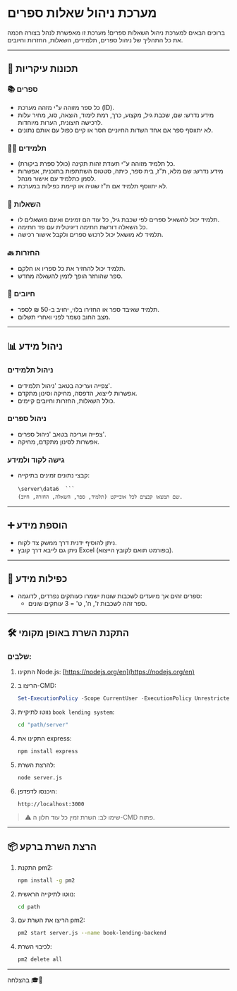 # מערכת ניהול שאלות ספרים

ברוכים הבאים למערכת ניהול השאלות ספרים! מערכת זו מאפשרת לנהל בצורה חכמה את כל התהליך של ניהול ספרים, תלמידים, השאלות, החזרות וחיובים.

---

## 🧩 תכונות עיקריות

### 📚 ספרים
- כל ספר מזוהה ע"י מזהה מערכת (ID).
- מידע נדרש: שם, שכבת גיל, מקצוע, כרך, רמת לימוד, הוצאה, סוג, מחיר עלות לרכישה חיצונית, הערות מיוחדות.
- לא יתווסף ספר אם אחד השדות החיוניים חסר או קיים כפול עם אותם נתונים.

### 👨‍🎓 תלמידים
- כל תלמיד מזוהה ע"י תעודת זהות תקינה (כולל ספרת ביקורת).
- מידע נדרש: שם מלא, ת"ז, בית ספר, כיתה, סטטוס השתתפות בתוכנית, אפשרות לסמן כתלמיד עם אישור מנהל.
- לא יתווסף תלמיד אם ת"ז שגויה או קיימת כפילות במערכת.

### 🔁 השאלות
- תלמיד יכול להשאיל ספרים לפי שכבת גיל, כל עוד הם זמינים ואינם מושאלים לו.
- כל השאלה דורשת חתימה דיגיטלית עם פד חתימה.
- תלמיד לא מושאל יכול לרכוש ספרים ולקבל אישור רכישה.

### 🔙 החזרות
- תלמיד יכול להחזיר את כל ספריו או חלקם.
- ספר שהוחזר הופך לזמין להשאלה מחדש.

### 💸 חיובים
- תלמיד שאיבד ספר או החזירו בלוי, יחויב ב-50 ₪ לספר.
- מצב החוב נשמר לפני ואחרי תשלום.

---

## 📊 ניהול מידע

### ניהול תלמידים
- צפייה ועריכה בטאב 'ניהול תלמידים'.
- אפשרות לייצוא, הדפסה, מחיקה וסינון מתקדם.
- כולל השאלות, החזרות וחיובים קיימים.

### ניהול ספרים
- צפייה ועריכה בטאב 'ניהול ספרים'.
- אפשרות לסינון מתקדם, מחיקה.

### גישה לקוד ולמידע
- קבצי נתונים זמינים בתיקייה:
  ```
  \server\data6  ```
  שם תמצאו קבצים לכל אובייקט (תלמיד, ספר, השאלה, החזרה, חיוב).

---

## ➕ הוספת מידע

- ניתן להוסיף ידנית דרך ממשק צד לקוח.
- ניתן גם לייבא דרך קובץ Excel (בפורמט תואם לקובץ הייצוא).

---

## 🔄 כפילות מידע

- ספרים זהים אך מיועדים לשכבות שונות ישמרו כעותקים נפרדים, לדוגמה:
  - ספר זהה לשכבות ז', ח', ט' = 3 עותקים שונים.

---

## 🛠 התקנת השרת באופן מקומי

### שלבים:

1. התקינו Node.js:
   [https://nodejs.org/en](https://nodejs.org/en)

2. הריצו ב-CMD:
   ```powershell
   Set-ExecutionPolicy -Scope CurrentUser -ExecutionPolicy Unrestricted
   ```

3. נווטו לתיקיית `book lending system`:
   ```bash
   cd "path/server"
   ```

4. התקינו את express:
   ```bash
   npm install express
   ```

5. להרצת השרת:
   ```bash
   node server.js
   ```

6. היכנסו לדפדפן:
   ```
   http://localhost:3000
   ```

> ⚠️ שימו לב: השרת זמין כל עוד חלון ה-CMD פתוח.

---

## 📦 הרצת השרת ברקע

1. התקנת pm2:
   ```bash
   npm install -g pm2
   ```

2. נווטו לתיקייה הראשית:
   ```bash
   cd path
   ```

3. הריצו את השרת עם pm2:
   ```bash
   pm2 start server.js --name book-lending-backend
   ```

4. לכיבוי השרת:
   ```bash
   pm2 delete all
   ```

---

בהצלחה 🎓📘
